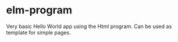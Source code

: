 # elm-program
Very basic Hello World app using the Html program. Can be used as template for simple pages.
